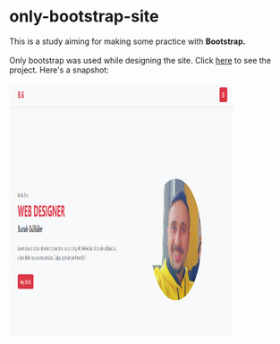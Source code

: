 # only-bootstrap-site
This is a study aiming for making some practice with <strong>Bootstrap.</strong>  <br/><br/>
Only bootstrap was used while designing the site.
Click <a href="https://buraxta.github.io/only-bootstrap-site/" target="_blank">here</a> to see the project. Here's a snapshot:<br/><br/>
<img src="ss.png" width="400" height="450"/>
